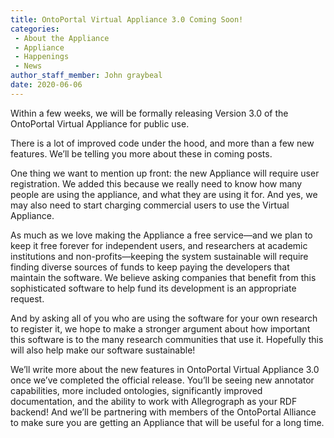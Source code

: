 ```yaml
---
title: OntoPortal Virtual Appliance 3.0 Coming Soon!
categories:
 - About the Appliance
 - Appliance
 - Happenings
 - News
author_staff_member: John graybeal
date: 2020-06-06
--- 
```

Within a few weeks, we will be formally releasing Version 3.0 of the OntoPortal Virtual Appliance for public use.

There is a lot of improved code under the hood, and more than a few new features. We’ll be telling you more about these in coming posts.

One thing we want to mention up front: the new Appliance will require user registration. We added this because we really need to know how many people are using the appliance, and what they are using it for. And yes, we may also need to start charging commercial users to use the Virtual Appliance.

As much as we love making the Appliance a free service—and we plan to keep it free forever for independent users, and researchers at academic institutions and non-profits—keeping the system sustainable will require finding diverse sources of funds to keep paying the developers that maintain the software. We believe asking companies that benefit from this sophisticated software to help fund its development is an appropriate request.

And by asking all of you who are using the software for your own research to register it, we hope to make a stronger argument about how important this software is to the many research communities that use it. Hopefully this will also help make our software sustainable!

We’ll write more about the new features in OntoPortal Virtual Appliance 3.0 once we’ve completed the official release. You’ll be seeing new annotator capabilities, more included ontologies, significantly improved documentation, and the ability to work with Allegrograph as your RDF backend! And we’ll be partnering with members of the OntoPortal Alliance to make sure you are getting an Appliance that will be useful for a long time.